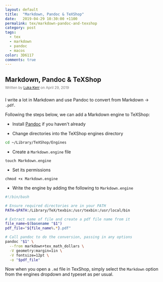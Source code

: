 ```yaml
---
layout: default
title:  "Markdown, Pandoc & TeXShop"
date:   2019-04-29 10:30:00 +1100
permalink: tex/markdown-pandoc-and-texshop
category: post
tags:
  - tex
  - markdown
  - pandoc
  - macos
color: 3D6117
comments: true
---
```


## Markdown, Pandoc & TeXShop

<small style="color: #777; top: -10px; position: relative">
  Written by <a href="https://github.com/lukakerr">Luka Kerr</a> on April 29, 2019
</small>

I write a lot in Markdown and use Pandoc to convert from Markdown -> `.pdf`.

Following the steps below, we can add a Markdown engine to TeXShop:

- Install [Pandoc](http://pandoc.org) if you haven't already

- Change directories into the TeXShop engines directory

```bash
cd ~/Library/TeXShop/Engines
```

- Create a `Markdown.engine` file

```
touch Markdown.engine
```

- Set its permissions

```
chmod +x Markdown.engine
```

- Write the engine by adding the following to `Markdown.engine`

```bash
#!/bin/bash

# Ensure required directories are in your PATH
PATH=$PATH:/Library/TeX/texbin:/usr/texbin:/usr/local/bin

# Extract name of file and create a pdf file name from it
file_name=$(basename "$1")
pdf_file="${file_name%.*}.pdf"

# Call pandoc to do the conversion, passing in any options
pandoc "$1" \
  --from markdown+tex_math_dollars \
  -V geometry:margin=1in \
  -V fontsize=12pt \
  -o "$pdf_file"
```

Now when you open a `.md` file in TexShop, simply select the `Markdown` option from the engines dropdown
and typeset as per usual.